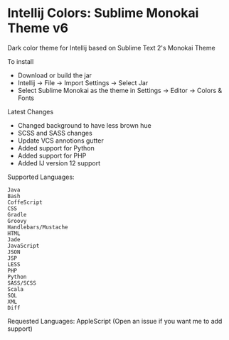 Intellij Colors: Sublime Monokai Theme v6
=========================================

Dark color theme for Intellij based on Sublime Text 2&#39;s Monokai Theme

To install 
- Download or build the jar
- Intellij -> File -> Import Settings -> Select Jar
- Select Sublime Monokai as the theme in Settings -> Editor -> Colors & Fonts

Latest Changes
- Changed background to have less brown hue
- SCSS and SASS changes
- Update VCS annotions gutter
- Added support for Python
- Added support for PHP
- Added IJ version 12 support

Supported Languages:

	Java
	Bash
	CoffeScript
	CSS
	Gradle
	Groovy
	Handlebars/Mustache
	HTML
	Jade
	JavaScript
	JSON
	JSP
	LESS
	PHP
	Python
	SASS/SCSS
	Scala
	SQL
	XML
	Diff

Requested Languages:
	AppleScript
	(Open an issue if you want me to add support)